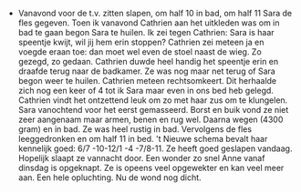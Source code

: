 - Vanavond voor de t.v. zitten slapen, om half 10 in bad, om half 11 Sara de fles gegeven. Toen ik vanavond Cathrien aan het uitkleden was om in bad te gaan begon Sara te huilen. Ik zei tegen Cathrien: Sara is haar speentje kwijt, wil jij hem erin stoppen? Cathrien zei meteen ja en voegde eraan toe: dan moet wel even de stoel naast de wieg. Zo gezegd, zo gedaan. Cathrien duwde heel handig het speentje erin en draafde terug naar de badkamer. Ze was nog maar net terug of Sara begon weer te huilen. Cathrien meteen rechtsomkeert. Dit herhaalde zich nog een keer of 4 tot ik Sara maar even in ons bed heb gelegd. Cathrien vindt het ontzettend leuk om zo met haar zus om te klungelen.
  Sara vanochtend voor het eerst gemasseerd. Borst en buik vond ze niet zeer aangenaam maar armen, benen en rug wel. Daarna wegen (4300 gram) en in bad. Ze was heel rustig in bad. Vervolgens de fles leeggedronken en om half 11 in bed. 't Nieuwe schema bevalt haar kennelijk goed: 6/7 -10-12/1 -4 -7/8-11. Ze heeft goed geslapen vandaag. Hopelijk slaapt ze vannacht door.
  Een wonder zo snel Anne vanaf dinsdag is opgeknapt. Ze is opeens veel opgewekter en kan veel meer aan. Een hele opluchting. Nu de wond nog dicht.
